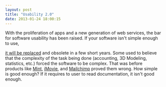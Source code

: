 ```yaml
---
layout: post
title: "Usability 2.0"
date: 2013-01-24 18:00:15
---
```


With the proliferation of apps and a new generation of web services, the bar for software usability has been raised. If your software isn't simple enough to use, 

<a href="http://dilbert.com/blog/entry/botched_interface_market/" target="_blank">it will be replaced</a> and obsolete in a few short years. Some used to believe that the complexity of the task being done (accounting, 3D Modeling, statistics, etc.) forced the software to be complex. That was before products like <a href="http://mint.com" target="_blank">Mint</a>, <a href="http://www.apple.com/ilife/imovie/" target="_blank">iMovie</a>, and <a href="http://mailchimp.com/" target="_blank">Mailchimp</a> proved them wrong. How simple is good enough? If it requires to user to read documentation, it isn't good enough.
